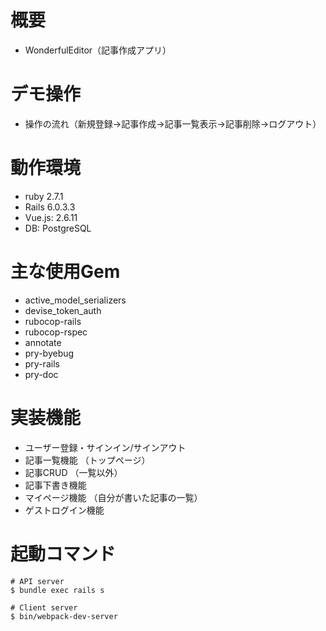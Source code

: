 # 概要

- WonderfulEditor（記事作成アプリ）

# デモ操作

- 操作の流れ（新規登録→記事作成→記事一覧表示→記事削除→ログアウト）

# 動作環境

- ruby 2.7.1
- Rails 6.0.3.3
- Vue.js: 2.6.11
- DB: PostgreSQL

# 主な使用Gem

- active_model_serializers
- devise_token_auth
- rubocop-rails
- rubocop-rspec
- annotate
- pry-byebug
- pry-rails
- pry-doc

# 実装機能

- ユーザー登録・サインイン/サインアウト
- 記事一覧機能 （トップページ）
- 記事CRUD （一覧以外）
- 記事下書き機能
- マイページ機能 （自分が書いた記事の一覧）
- ゲストログイン機能

# 起動コマンド

```Shell
# API server
$ bundle exec rails s

# Client server
$ bin/webpack-dev-server
```
